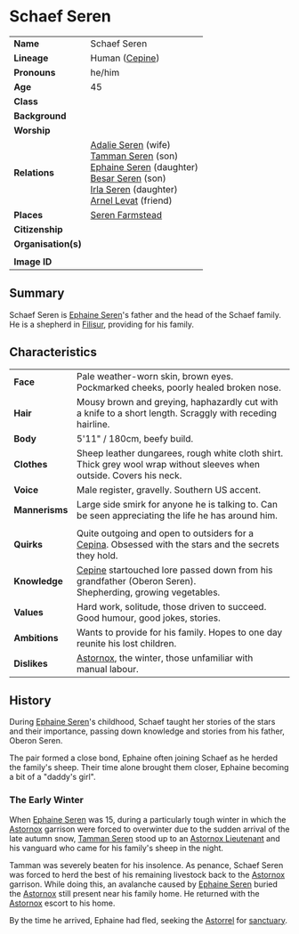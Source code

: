 # Schaef Seren

|||
| --- | --- |
| **Name** | Schaef Seren | character.4
| **Lineage** | Human ([Cepine](../lineages/cepine.md)) |
| **Pronouns** | he/him |
| **Age** | 45 |
| **Class** | |
| **Background** | |
| **Worship** | |
| **Relations** | [Adalie Seren](adalie-seren.md) (wife)<br>[Tamman Seren](tamman-seren.md) (son)<br>[Ephaine Seren](ephaine-seren.md) (daughter)<br>[Besar Seren](besar-seren.md) (son)<br>[Irla Seren](irla-seren.md) (daughter)<br>[Arnel Levat](arnel-levat.md) (friend) |
| **Places** | [Seren Farmstead](../places/buildings/houses/seren-farmstead.md) |
| **Citizenship** | |
| **Organisation(s)** | |
|||
| **Image ID** | |

## Summary

Schaef Seren is [Ephaine Seren](ephaine-seren.md)'s father and the head of the Schaef family. He is a shepherd in [Filisur](../places/villages/filisur.md), providing for his family.

## Characteristics

| | |
| --- | --- |
| **Face** | Pale weather-worn skin, brown eyes. Pockmarked cheeks, poorly healed broken nose. | characteristics.2
| **Hair** | Mousy brown and greying, haphazardly cut with a knife to a short length. Scraggly with receding hairline. |
| **Body** | 5'11" / 180cm, beefy build. |
| **Clothes** | Sheep leather dungarees, rough white cloth shirt.<br>Thick grey wool wrap without sleeves when outside. Covers his neck. |
| **Voice** | Male register, gravelly. Southern US accent. |
| **Mannerisms** | Large side smirk for anyone he is talking to. Can be seen appreciating the life he has around him. |
| | |
| **Quirks** | Quite outgoing and open to outsiders for a [Cepina](../lineages/cepine.md). Obsessed with the stars and the secrets they hold. |
| **Knowledge** | [Cepine](../lineages/cepine.md) startouched lore passed down from his grandfather (Oberon Seren).<br>Shepherding, growing vegetables. |
| **Values** | Hard work, solitude, those driven to succeed.<br>Good humour, good jokes, stories. |
| **Ambitions** | Wants to provide for his family. Hopes to one day reunite his lost children. |
| **Dislikes** | [Astornox](../organisations/government/astornox/astornox.md), the winter, those unfamiliar with manual labour. |

## History

During [Ephaine Seren](ephaine-seren.md)'s childhood, Schaef taught her stories of the stars and their importance, passing down knowledge and stories from his father, Oberon Seren.

The pair formed a close bond, Ephaine often joining Schaef as he herded the family's sheep. Their time alone brought them closer, Ephaine becoming a bit of a "daddy's girl".

### The Early Winter

When [Ephaine Seren](ephaine-seren.md) was 15, during a particularly tough winter in which the [Astornox](../organisations/government/astornox/astornox.md) garrison were forced to overwinter due to the sudden arrival of the late autumn snow, [Tamman Seren](tamman-seren.md) stood up to an [Astornox Lieutenant](../organisations/government/astornox/ranks/astornox-lieutenant.md) and his vanguard who came for his family's sheep in the night.

Tamman was severely beaten for his insolence. As penance, Schaef Seren was forced to herd the best of his remaining livestock back to the [Astornox](../organisations/government/astornox/astornox.md) garrison. While doing this, an avalanche caused by [Ephaine Seren](ephaine-seren.md) buried the [Astornox](../organisations/government/astornox/astornox.md) still present near his family home. He returned with the [Astornox](../organisations/government/astornox/astornox.md) escort to his home.

By the time he arrived, Ephaine had fled, seeking the [Astorrel](../organisations/government/astorrel/astorrel.md) for [sanctuary](../organisations/government/astorrel/sanctuary.md).
